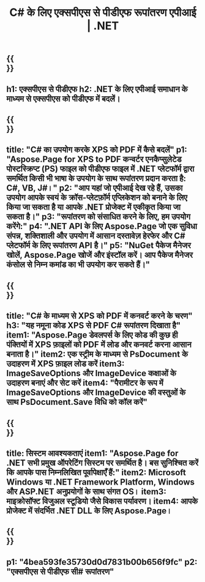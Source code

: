 ﻿---
translation: true
template: /_templates/_conversion-child-net.md
title:  C# के लिए एक्सपीएस से पीडीएफ रूपांतरण एपीआई |  .NET
url: /net/conversion/xps-to-pdf/
description: XPS से PDF C# रूपांतरण के लिए नमूना कोड। VB.NET, Asp.NET या किसी .NET आधारित एप्लिकेशन के भीतर बैच XPS फ़ाइलों से PDF रूपांतरण के लिए API उदाहरण कोड का उपयोग करें।
informat: XPS
outformat: PDF
otherformats: XPS EPS
---

{{<section banner>}}
---
h1: एक्सपीएस से पीडीएफ
h2: .NET के लिए एपीआई समाधान के माध्यम से एक्सपीएस को पीडीएफ में बदलें।
---

{{<section overview>}}
---
title: "C# का उपयोग करके XPS को PDF में कैसे बदलें"
p1: "Aspose.Page for XPS to PDF कन्वर्टर एनकैप्सुलेटेड पोस्टस्क्रिप्ट (PS) फाइल को पीडीएफ फाइल में .NET प्लेटफॉर्म द्वारा समर्थित किसी भी भाषा के उपयोग के साथ रूपांतरण प्रदान करता है: C#, VB, J#।"
p2: "आप यहां जो एपीआई देख रहे हैं, उसका उपयोग आपके स्वयं के क्रॉस-प्लेटफ़ॉर्म एप्लिकेशन को बनाने के लिए किया जा सकता है या आपके .NET प्रोजेक्ट में एकीकृत किया जा सकता है।"
p3: "रूपांतरण को संसाधित करने के लिए, हम उपयोग करेंगे:"
p4: ".NET API के लिए Aspose.Page जो एक सुविधा संपन्न, शक्तिशाली और उपयोग में आसान दस्तावेज़ हेरफेर और C# प्लेटफॉर्म के लिए रूपांतरण API है।"
p5: "NuGet पैकेज मैनेजर खोलें, Aspose.Page खोजें और इंस्टॉल करें। आप पैकेज मैनेजर कंसोल से निम्न कमांड का भी उपयोग कर सकते हैं।"
---

{{<section feature1>}}
---
title: "C# के माध्यम से XPS को PDF में कनवर्ट करने के चरण"
h3: "यह नमूना कोड XPS से PDF C# रूपांतरण दिखाता है"
item1: "Aspose.Page डेवलपर्स के लिए कोड की कुछ ही पंक्तियों में XPS फ़ाइलों को PDF में लोड और कनवर्ट करना आसान बनाता है।"
item2: एक स्ट्रीम के माध्यम से PsDocument के उदाहरण में XPS फ़ाइल लोड करें
item3: ImageSaveOptions और ImageDevice कक्षाओं के उदाहरण बनाएं और सेट करें
item4: "पैरामीटर के रूप में ImageSaveOptions और ImageDevice की वस्तुओं के साथ PsDocument.Save विधि को कॉल करें"
---

{{<section feature2>}}
---
title: सिस्टम आवश्यकताएं
item1: "Aspose.Page for .NET सभी प्रमुख ऑपरेटिंग सिस्टम पर समर्थित है। बस सुनिश्चित करें कि आपके पास निम्नलिखित पूर्वापेक्षाएँ हैं:"
item2: Microsoft Windows या .NET Framework Platform, Windows और ASP.NET अनुप्रयोगों के साथ संगत OS।
item3: माइक्रोसॉफ्ट विजुअल स्टूडियो जैसे विकास पर्यावरण।
item4: आपके प्रोजेक्ट में संदर्भित .NET DLL के लिए Aspose.Page।
---

{{<section gist>}}
---
p1: "4bea593fe35730d0d7831b00b656f9fc"
p2: "एक्सपीएस से पीडीएफ सी# रूपांतरण"
---
